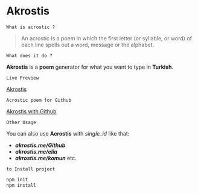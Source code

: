 # Akrostis

`What is acrostic ?`
> An acrostic is a poem in which the first letter (or syllable, or word) of each line spells out a word, message or the alphabet.

`What does it do ?`

**Akrostis** is a **poem** generator for what you want to type in **Turkish**.

`Live Preview`

[Akrostis](https://akrostis.me)

`Acrostic poem for Github`

[Akrostis with Github](https://akrostis.me/Github)

`Other Usage`

You can also use **Acrostis** with _single_id_ like that:

* **_akrostis.me/Github_**
* **_akrostis.me/elia_**
* **_akrostis.me/komun_** etc.

`to Install project` 
```javascript
npm init
npm install
```
